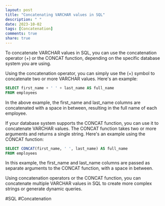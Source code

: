 ```yaml
---
layout: post
title: "Concatenating VARCHAR values in SQL"
description: " "
date: 2023-10-02
tags: [Concatenation]
comments: true
share: true
---
```


To concatenate VARCHAR values in SQL, you can use the concatenation operator (+) or the CONCAT function, depending on the specific database system you are using.

Using the concatenation operator, you can simply use the (+) symbol to concatenate two or more VARCHAR values. Here's an example:

```sql
SELECT first_name + ' ' + last_name AS full_name
FROM employees
```

In the above example, the first_name and last_name columns are concatenated with a space in between, resulting in the full name of each employee.

If your database system supports the CONCAT function, you can use it to concatenate VARCHAR values. The CONCAT function takes two or more arguments and returns a single string. Here's an example using the CONCAT function:

```sql
SELECT CONCAT(first_name, ' ', last_name) AS full_name
FROM employees
```

In this example, the first_name and last_name columns are passed as separate arguments to the CONCAT function, with a space in between.

Using concatenation operators or the CONCAT function, you can concatenate multiple VARCHAR values in SQL to create more complex strings or generate dynamic queries.

#SQL #Concatenation